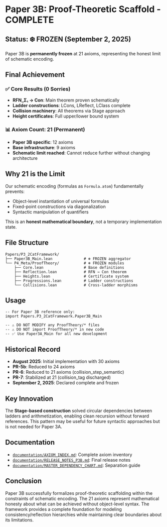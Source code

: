 # Paper 3B: Proof-Theoretic Scaffold - COMPLETE

## Status: ❄️ FROZEN (September 2, 2025)

Paper 3B is **permanently frozen** at 21 axioms, representing the honest limit of schematic encoding.

## Final Achievement

### ✅ Core Results (0 Sorries)
- **RFN_Σ₁ → Con**: Main theorem proven schematically
- **Ladder constructions**: LCons, LReflect, LClass complete
- **Collision machinery**: All theorems via Stage approach
- **Height certificates**: Full upper/lower bound system

### 📊 Axiom Count: 21 (Permanent)
- **Paper 3B specific**: 12 axioms
- **Base infrastructure**: 9 axioms
- **Schematic limit reached**: Cannot reduce further without changing architecture

## Why 21 is the Limit

Our schematic encoding (formulas as `Formula.atom`) fundamentally prevents:
- Object-level instantiation of universal formulas
- Fixed-point constructions via diagonalization  
- Syntactic manipulation of quantifiers

This is an **honest mathematical boundary**, not a temporary implementation state.

## File Structure

```
Papers/P3_2CatFramework/
├── Paper3B_Main.lean              # ❄️ FROZEN aggregator
└── P4_Meta/ProofTheory/           # ❄️ FROZEN modules
    ├── Core.lean                  # Base definitions
    ├── Reflection.lean            # RFN → Con theorem
    ├── Heights.lean               # Certificate system
    ├── Progressions.lean          # Ladder constructions
    └── Collisions.lean            # Cross-ladder morphisms
```

## Usage

```lean
-- For Paper 3B reference only:
import Papers.P3_2CatFramework.Paper3B_Main

-- ⚠️ DO NOT MODIFY any ProofTheory/* files
-- ⚠️ DO NOT import ProofTheory/* in new code
-- ✅ Use Paper3A_Main for all new development
```

## Historical Record

- **August 2025**: Initial implementation with 30 axioms
- **PR-5b**: Reduced to 24 axioms
- **PR-6**: Reduced to 21 axioms (collision_step_semantic)
- **PR-7**: Stabilized at 21 (collision_tag discharged)
- **September 2, 2025**: Declared complete and frozen

## Key Innovation

The **Stage-based construction** solved circular dependencies between ladders and arithmetization, enabling clean recursion without forward references. This pattern may be useful for future syntactic approaches but is not needed for Paper 3A.

## Documentation

- [`documentation/AXIOM_INDEX.md`](documentation/AXIOM_INDEX.md): Complete axiom inventory
- [`documentation/RELEASE_NOTES_P3B.md`](documentation/RELEASE_NOTES_P3B.md): Final release notes
- [`documentation/MASTER_DEPENDENCY_CHART.md`](documentation/MASTER_DEPENDENCY_CHART.md): Separation guide

## Conclusion

Paper 3B successfully formalizes proof-theoretic scaffolding within the constraints of schematic encoding. The 21 axioms represent mathematical honesty about what can be achieved without object-level syntax. The framework provides a complete foundation for modeling consistency/reflection hierarchies while maintaining clear boundaries about its limitations.